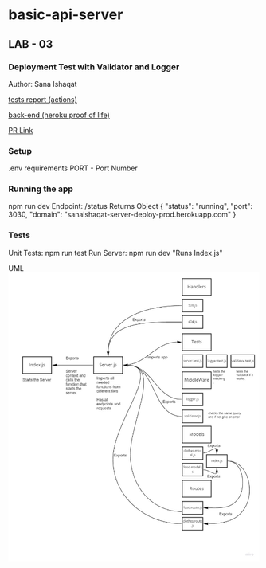 # basic-api-server
## LAB - 03
### Deployment Test with Validator and Logger
Author: Sana Ishaqat

[tests report (actions)](https://github.com/SanaIshaqat/basic-api-server/actions)

[back-end (heroku proof of life)](https://sana-basic-api-server-401.herokuapp.com/alive)

[PR Link](https://github.com/SanaIshaqat/basic-api-server/pull/1)

### Setup
.env requirements
PORT - Port Number


### Running the app
npm run dev
Endpoint: /status
Returns Object
{
  "status": "running",
  "port": 3030,
  "domain": "sanaishaqat-server-deploy-prod.herokuapp.com"
}

### Tests
Unit Tests: npm run test
Run Server: npm run dev "Runs Index.js"

UML
![](UML03.jpg)